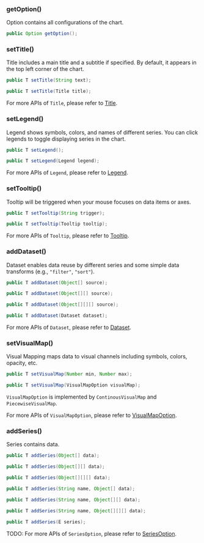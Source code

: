 ### getOption()

Option contains all configurations of the chart.

```java
public Option getOption();
```

### setTitle()

Title includes a main title and a subtitle if specified. By default, it appears in the top left corner of the chart.

```java
public T setTitle(String text);

public T setTitle(Title title);
```

For more APIs of `Title`, please refer to [Title](component-apis/title).

### setLegend()

Legend shows symbols, colors, and names of different series. You can click legends to toggle displaying series in the chart.

```java
public T setLegend();

public T setLegend(Legend legend);
```

For more APIs of `Legend`, please refer to [Legend](component-apis/legend).

### setTooltip()

Tooltip will be triggered when your mouse focuses on data items or axes.

```java
public T setTooltip(String trigger);

public T setTooltip(Tooltip tooltip);
```

For more APIs of `Tooltip`, please refer to [Tooltip](component-apis/tooltip).

### addDataset()

Dataset enables data reuse by different series and some simple data transforms (e.g., `"filter"`, `"sort"`).

```java
public T addDataset(Object[] source);

public T addDataset(Object[][] source);

public T addDataset(Object[][][] source);

public T addDataset(Dataset dataset);
```

For more APIs of `Dataset`, please refer to [Dataset](component-apis/dataset).

### setVisualMap()

Visual Mapping maps data to visual channels including symbols, colors, opacity, etc.

```java
public T setVisualMap(Number min, Number max);

public T setVisualMap(VisualMapOption visualMap);
```

`VisualMapOption` is implemented by `ContinousVisualMap` and `PiecewiseVisualMap`.

For more APIs of `VisualMapOption`, please refer to [VisualMapOption](component-apis/visual-map-option).

### addSeries()

Series contains data.

```java
public T addSeries(Object[] data);

public T addSeries(Object[][] data);

public T addSeries(Object[][][] data);

public T addSeries(String name, Object[] data);

public T addSeries(String name, Object[][] data);

public T addSeries(String name, Object[][][] data);

public T addSeries(E series);
```

TODO: For more APIs of `SeriesOption`, please refer to [SeriesOption]().
